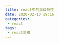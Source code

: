 ```yaml
---
title: react中的高级特性
date: 2020-02-13 19:16
categories: 
 - react
tags: 
 - react高级
---
```


<!-- more -->

## 
